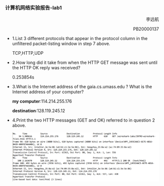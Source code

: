 ### 计算机网络实验报告-lab1

<p style="text-align:right">李远航</p>
<p style="text-align:right">PB20000137</p>

- 1.List 3 different protocols that appear in the protocol column in the unfiltered packet-listing window in step 7 above.

  TCP,HTTP,UDP

- 2.How long did it take from when the HTTP GET message was sent until the HTTP OK reply was received?

  0.253854s

- 3.What is the Internet address of the gaia.cs.umass.edu ? What is the Internet address of your computer?

  **my computer**:114.214.255.176

  **destination**:128.119.245.12

- 4.Print the two HTTP messages (GET and OK) referred to in question 2 above.

  ![](./print.png)
